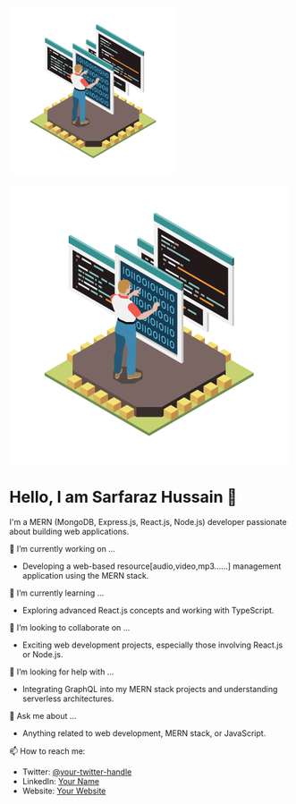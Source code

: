 

<!--
**pvm-77/pvm-77** is a ✨ _special_ ✨ repository because its `README.md` (this file) appears on your GitHub profile.

Here are some ideas to get you started:

- 🔭 I’m currently working on ...
- 🌱 I’m currently learning ...
- 👯 I’m looking to collaborate on ...
- 🤔 I’m looking for help with ...
- 💬 Ask me about ...
- 📫 How to reach me: ...
- 😄 Pronouns: ...
- ⚡ Fun fact: ...
-->

<img src="/user.png" alt="pvm-77" style="width: 300px; border-radius: 8px;">

![profile](./user.png)

# Hello, I am Sarfaraz Hussain 👋

I'm a MERN (MongoDB, Express.js, React.js, Node.js) developer passionate about building web applications.

🔭 I’m currently working on ...
- Developing a web-based resource[audio,video,mp3......] management application using the MERN stack.

🌱 I’m currently learning ...
- Exploring advanced React.js concepts and working with TypeScript.

💃 I’m looking to collaborate on ...
- Exciting web development projects, especially those involving React.js or Node.js.

🤔 I’m looking for help with ...
- Integrating GraphQL into my MERN stack projects and understanding serverless architectures.

💬 Ask me about ...
- Anything related to web development, MERN stack, or JavaScript.

📫 How to reach me:
- Twitter: [@your-twitter-handle](https://twitter.com/your-twitter-handle)
- LinkedIn: [Your Name](https://www.linkedin.com/in/your-profile)
- Website: [Your Website](https://your-website.com)





















